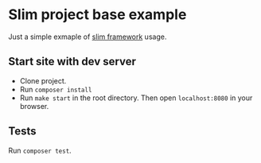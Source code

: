 # Slim project base example

Just a simple exmaple of [slim framework](http://www.slimframework.com/) usage.

## Start site with dev server

- Clone project.
- Run `composer install` 
- Run `make start` in the root directory. Then open `localhost:8080` in your browser.

## Tests

Run `composer test`.